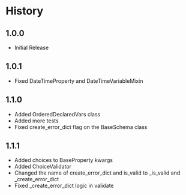 # History

## 1.0.0

- Initial Release

## 1.0.1

- Fixed DateTimeProperty and DateTimeVariableMixin

## 1.1.0

- Added OrderedDeclaredVars class
- Added more tests
- Fixed create_error_dict flag on the BaseSchema class

## 1.1.1

- Added choices to BaseProperty kwargs 
- Added ChoiceValidator
- Changed the name of create_error_dict and is_valid to _is_valid and _create_error_dict
- Fixed _create_error_dict logic in validate
